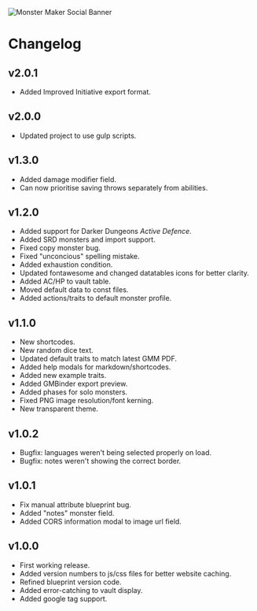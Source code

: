 ![Monster Maker Social Banner](./img/monster-maker-banner.jpg)

# Changelog

## v2.0.1

* Added Improved Initiative export format.

## v2.0.0

* Updated project to use gulp scripts.

## v1.3.0

* Added damage modifier field.
* Can now prioritise saving throws separately from abilities.

## v1.2.0

* Added support for Darker Dungeons _Active Defence_.
* Added SRD monsters and import support.
* Fixed copy monster bug.
* Fixed "unconcious" spelling mistake.
* Added exhaustion condition.
* Updated fontawesome and changed datatables icons for better clarity.
* Added AC/HP to vault table.
* Moved default data to const files.
* Added actions/traits to default monster profile.

## v1.1.0

* New shortcodes.
* New random dice text.
* Updated default traits to match latest GMM PDF.
* Added help modals for markdown/shortcodes.
* Added new example traits.
* Added GMBinder export preview.
* Added phases for solo monsters.
* Fixed PNG image resolution/font kerning.
* New transparent theme.

## v1.0.2

* Bugfix: languages weren't being selected properly on load.
* Bugfix: notes weren't showing the correct border.

## v1.0.1

* Fix manual attribute blueprint bug.
* Added "notes" monster field.
* Added CORS information modal to image url field.

## v1.0.0
* First working release.
* Added version numbers to js/css files for better website caching.
* Refined blueprint version code.
* Added error-catching to vault display.
* Added google tag support.
